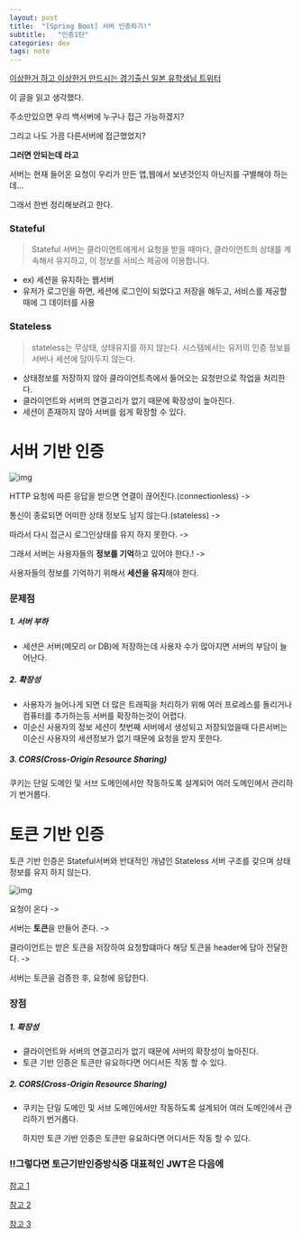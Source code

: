 ```yaml
---
layout: post
title:  "[Spring Boot] 서버 인증하기!"
subtitle:   "인증1탄"
categories: dev
tags: note
---
```





[이상한거 하고 이상한거 만드시는 경기출신 일본 유학생님 트위터](https://twitter.com/dhlrunner/status/1266401822618443778)


이 글을 읽고 생각했다.


주소만있으면 우리 백서버에 누구나 접근 가능하겠지?


그리고 나도 가끔 다른서버에 접근했었지? 

**그러면 안되는데 라고**

서버는 현재 들어온 요청이 우리가 만든 앱,웹에서 보낸것인지 아닌지를 구별해야 하는데...

그래서 한번 정리해보려고 한다.


### Stateful


> Stateful 서버는 클라이언트에게서 요청을 받을 때마다,
> 클라이언트의 상태를 계속해서 유지하고, 이 정보를 서비스 제공에 이용합니다.
- ex) 세션을 유지하는 웹서버
- 유저가 로그인을 하면, 세션에 로그인이 되었다고 저장을 해두고, 서비스를 제공할 때에 그 데이터를 사용


### Stateless
> stateless는 무상태, 상태유지를 하지 않는다.
> 시스템에서는 유저의 인증 정보를 서버나 세션에 담아두지 않는다.
- 상태정보를 저장하지 않아 클라이언트측에서 들어오는 요청만으로 작업을 처리한다.
- 클라이언트와 서버의 연결고리가 없기 때문에 확장성이 높아진다.
- 세션이 존재하지 않아 서버를 쉽게 확장할 수 있다.


# 서버 기반 인증

![img](https://chung10kr.github.io/assets/img/2021-01-23-1.PNG)


HTTP 요청에 따른 응답을 받으면 연결이 끊어진다.(connectionless) -> 


통신이 종료되면 어떠한 상태 정보도 남지 않는다.(stateless) ->


따라서 다시 접근시 로그인상태를 유지 하지 못한다. -> 


그래서 서버는 사용자들의 **정보를 기억**하고 있어야 한다.! -> 


사용자들의 정보를 기억하기 위해서 **세션을 유지**해야 한다.


### 문제점


##### 1. 서버 부하


- 세션은 서버(메모리 or DB)에 저장하는데 사용자 수가 많아지면 서버의 부담이 늘어난다.


##### 2. 확장성


- 사용자가 늘어나게 되면 더 많은 트래픽을 처리하기 위해 여러 프로레스를 돌리거나 컴퓨터를 추가하는등 서버를 확장하는것이 어렵다.
- 이순신 사용자의 정보 세션이 첫번째 서버에서 생성되고 저장되었을때 다른서버는 이순신 사용자의 세션정보가 없기 때문에 요청을 받지 못한다.


##### 3. CORS(Cross-Origin Resource Sharing)
쿠키는 단일 도메인 및 서브 도메인에서만 작동하도록 설계되어 여러 도메인에서 관리하기 번거롭다.



# 토큰 기반 인증

토큰 기반 인증은 Stateful서버와 반대적인 개념인 Stateless 서버 구조를 갖으며 상태정보를 유지 하지 않는다.


![img](https://chung10kr.github.io/assets/img/2021-01-23-1.PNG)



요청이 온다 -> 


서버는 **토큰**을 만들어 준다. -> 


클라이언트는 받은 토큰을 저장하여 요청할떄마다 해당 토큰을 header에 담아 전달한다. ->


서버는 토큰을 검증한 후, 요청에 응답한다.




### 장점


##### 1. 확장성
- 클라이언트와 서버의 연결고리가 없기 때문에 서버의 확장성이 높아진다.
- 토큰 기반 인증은 토큰만 유요하다면 어디서든 작동 할 수 있다.


##### 2. CORS(Cross-Origin Resource Sharing)
- 쿠키는 단일 도메인 및 서브 도메인에서만 작동하도록 설계되어 여러 도메인에서 관리하기 번거롭다.
  


  하지만 토큰 기반 인증은 토큰만 유요하다면 어디서든 작동 할 수 있다.




### !!그렇다면 토근기반인증방식중 대표적인 JWT은 다음에



[참고 1](https://mangkyu.tistory.com/55)


[참고 2](https://dooopark.tistory.com/6)


[참고 3](https://velog.io/@mokyoungg/JWT-%EC%84%9C%EB%B2%84%EA%B8%B0%EB%B0%98%EC%9D%B8%EC%A6%9D-vs-%ED%86%A0%ED%81%B0%EA%B8%B0%EB%B0%98%EC%9D%B8%EC%A6%9D)
